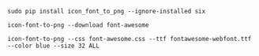 
    sudo pip install icon_font_to_png --ignore-installed six

    icon-font-to-png --download font-awesome

    icon-font-to-png --css font-awesome.css --ttf fontawesome-webfont.ttf --color blue --size 32 ALL

